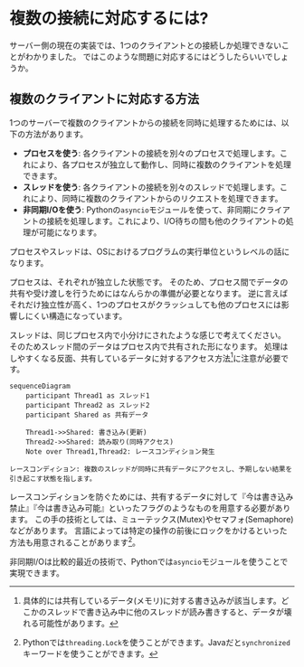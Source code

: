# 複数の接続に対応するには?

サーバー側の現在の実装では、1つのクライアントとの接続しか処理できないことがわかりました。
ではこのような問題に対応するにはどうしたらいいでしょうか。

## 複数のクライアントに対応する方法

1つのサーバーで複数のクライアントからの接続を同時に処理するためには、以下の方法があります。

- **プロセスを使う**: 各クライアントの接続を別々のプロセスで処理します。これにより、各プロセスが独立して動作し、同時に複数のクライアントを処理できます。
- **スレッドを使う**: 各クライアントの接続を別々のスレッドで処理します。これにより、同時に複数のクライアントからのリクエストを処理できます。
- **非同期I/Oを使う**: Pythonの`asyncio`モジュールを使って、非同期にクライアントの接続を処理します。これにより、I/O待ちの間も他のクライアントの処理が可能になります。

プロセスやスレッドは、OSにおけるプログラムの実行単位というレベルの話になります。

プロセスは、それぞれが独立した状態です。
そのため、プロセス間でデータの共有や受け渡しを行うためにはなんらかの準備が必要となります。
逆に言えばそれだけ独立性が高く、1つのプロセスがクラッシュしても他のプロセスには影響しにくい構造になっています。

スレッドは、同じプロセス内で小分けにされたような感じで考えてください。
そのためスレッド間のデータはプロセス内で共有された形になります。
処理はしやすくなる反面、共有しているデータに対するアクセス方法[^thread-safe]に注意が必要です。

```{mermaid}
sequenceDiagram
    participant Thread1 as スレッド1
    participant Thread2 as スレッド2
    participant Shared as 共有データ

    Thread1->>Shared: 書き込み(更新)
    Thread2->>Shared: 読み取り(同時アクセス)
    Note over Thread1,Thread2: レースコンディション発生
```

```{note}
レースコンディション: 複数のスレッドが同時に共有データにアクセスし、予期しない結果を引き起こす状態を指します。
```

[^thread-safe]: 具体的には共有しているデータ(メモリ)に対する書き込みが該当します。どこかのスレッドで書き込み中に他のスレッドが読み書きすると、データが壊れる可能性があります。

レースコンディションを防ぐためには、共有するデータに対して『今は書き込み禁止』『今は書き込み可能』といったフラグのようなものを用意する必要があります。
この手の技術としては、ミューテックス(Mutex)やセマフォ(Semaphore)などがあります。
言語によっては特定の操作の前後にロックをかけるといった方法も用意されることがあります[^lock]。

[^lock]: Pythonでは`threading.Lock`を使うことができます。Javaだと`synchronized`キーワードを使うことができます。

非同期I/Oは比較的最近の技術で、Pythonでは`asyncio`モジュールを使うことで実現できます。